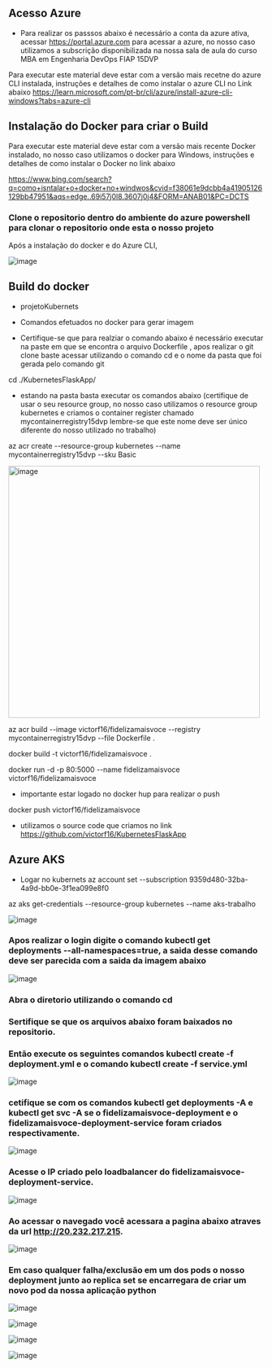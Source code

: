 ## Acesso Azure

* Para realizar os passsos abaixo é necessário a conta da azure ativa, acessar https://portal.azure.com para acessar a azure, no nosso caso utilizamos a subscrição disponibilizada na nossa sala de aula do curso MBA em Engenharia DevOps FIAP 15DVP

Para executar este material deve estar com a versão mais recetne do azure CLI instalada, instruções e detalhes de como instalar o azure CLI no Link abaixo
https://learn.microsoft.com/pt-br/cli/azure/install-azure-cli-windows?tabs=azure-cli

## Instalação do Docker para criar o Build

Para executar este material deve estar com a versão mais recente Docker instalado, no nosso caso utilizamos o docker para Windows, instruções e detalhes de como instalar o Docker no link abaixo 

https://www.bing.com/search?q=como+isntalar+o+docker+no+windwos&cvid=f38061e9dcbb4a41905126129bb47951&aqs=edge..69i57j0l8.3607j0j4&FORM=ANAB01&PC=DCTS



### Clone o repositorio dentro do ambiente do azure powershell para clonar o repositorio onde esta o nosso projeto

Após a instalação do docker e do Azure CLI, 

![image](https://github.com/victorf16/KubernetesFlaskApp/assets/102988977/a95c984a-4a77-44d7-9fbd-c8c50961abd2)

## Build do docker

* projetoKubernets

* Comandos efetuados no docker para gerar imagem

* Certifique-se que para realziar o comando abaixo é necessário executar na paste em que se encontra o arquivo Dockerfile , apos realizar o git clone baste acessar utilizando o comando cd e o nome da pasta que foi gerada pelo comando git 

 cd ./KubernetesFlaskApp/

* estando na pasta basta executar os comandos abaixo (certifique de usar o seu resource group, no nosso caso utilizamos o resource group kubernetes e criamos o container register chamado mycontainerregistry15dvp lembre-se que este nome deve ser único diferente do nosso utilizado no trabalho)

az acr create --resource-group kubernetes   --name mycontainerregistry15dvp --sku Basic



<img width="495" alt="image" src="https://github.com/victorf16/KubernetesFlaskApp/assets/28166733/18962482-0f1e-41de-9d3c-568281e96df5">

az acr build --image victorf16/fidelizamaisvoce --registry mycontainerregistry15dvp  --file Dockerfile . 

docker build -t victorf16/fidelizamaisvoce .

docker run -d -p 80:5000 --name fidelizamaisvoce  victorf16/fidelizamaisvoce 

* importante estar logado no docker hup para realizar o push

docker push victorf16/fidelizamaisvoce 



* utilizamos o source code que criamos no link https://github.com/victorf16/KubernetesFlaskApp




## Azure AKS 
* Logar no kubernets
az account set --subscription 9359d480-32ba-4a9d-bb0e-3f1ea099e8f0

az aks get-credentials --resource-group kubernetes --name aks-trabalho

![image](https://github.com/victorf16/KubernetesFlaskApp/assets/102988977/e62ee118-afde-4f20-b03b-f1100f557cb6)
### Apos realizar o login digite o comando kubectl get deployments --all-namespaces=true, a saida desse comando deve ser parecida com a saida da imagem abaixo
![image](https://github.com/victorf16/KubernetesFlaskApp/assets/102988977/ce73f495-1f56-4b6e-b9b3-3a3a0f76a0ec)



### Abra o diretorio utilizando o comando cd

### Sertifique se que os arquivos abaixo foram baixados no repositorio.
### Então execute os seguintes comandos kubectl create -f deployment.yml e o comando kubectl create -f service.yml  
![image](https://github.com/victorf16/KubernetesFlaskApp/assets/102988977/748fbad3-9aa7-4893-8133-a9355f1a8509)

### cetifique se com os comandos kubectl get deployments -A e kubectl get svc -A se o fidelizamaisvoce-deployment e o fidelizamaisvoce-deployment-service foram criados respectivamente.
![image](https://github.com/victorf16/KubernetesFlaskApp/assets/102988977/77ec542d-d281-406e-940a-e246a256abef)

### Acesse o IP criado pelo loadbalancer do fidelizamaisvoce-deployment-service.

![image](https://github.com/victorf16/KubernetesFlaskApp/assets/102988977/64f6305b-fc3b-4aad-ab87-a77c8abdb935)

### Ao acessar o navegado você acessara a pagina abaixo atraves da url http://20.232.217.215.
![image](https://github.com/victorf16/KubernetesFlaskApp/assets/102988977/d2b1c4dc-9c58-417d-933f-3a959d702d0e)

### Em caso qualquer falha/exclusão em um dos pods o nosso deployment junto ao replica set se encarregara de criar um novo pod da nossa aplicação python

![image](https://github.com/victorf16/KubernetesFlaskApp/assets/102988977/759601a0-4749-4169-9018-03c57a0116f6)

![image](https://github.com/victorf16/KubernetesFlaskApp/assets/102988977/13080c21-5cac-4876-86f9-cfb5cf5deb7b)

![image](https://github.com/victorf16/KubernetesFlaskApp/assets/102988977/a793f6ab-e5f9-4993-bff8-e58ec6f23351)

![image](https://github.com/victorf16/KubernetesFlaskApp/assets/102988977/fef7b438-2ff7-44ea-bdd3-bbc64ebd0260)



